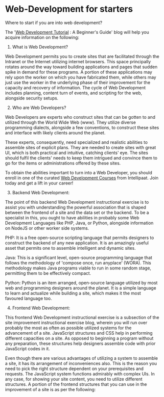# Web-Development for starters

Where to start if you are into web development?

The '<a href="https://intellipaat.com/blog/web-development-tutorial/">Web Development Tutorial</a> : A Beginner's Guide' blog will help you acquire information on the following: 


1) What is Web Development? 

Web Development permits you to create sites that are facilitated through the Intranet or the Internet utilizing internet browsers. This space principally rotates around the way toward building applications and pages that sudden spike in demand for these programs. A portion of these applications may rely upon the worker on which you have fabricated them, while others may just use the worker in the underlying phase of their improvement for the capacity and recovery of information. The cycle of Web Development includes planning, content turn of events, and scripting for the web, alongside security setups. 


2) Who are Web Developers? 

Web Developers are experts who construct sites that can be gotten to and utilized through the World Wide Web (www). They utilize diverse programming dialects, alongside a few conventions, to construct these sites and interface with likely clients around the planet. 

These experts, consequently, need specialized and realistic abilities to assemble sites of explicit plans. They are needed to create sites with great UI, which is both practical and intuitive, catching clients' eye. The sites should fulfil the clients' needs to keep them intrigued and convince them to go for the items or administrations offered by these sites. 

To obtain the abilities important to turn into a Web Developer, you should enroll in one of the curated <a href="https://intellipaat.com/course-cat/website-development-courses/">Web Development Courses</a> from Intellipaat. Join today and get a lift in your career! 


3) Backend Web Development:

The point of this backend Web Development instructional exercise is to assist you with understanding the powerful association that is shaped between the frontend of a site and the data set or the backend. To be a specialist in this, you ought to have abilities in probably some Web Development Languages like PHP, Java, or Python, alongside information on NodeJS or other worker side systems. 

PHP: It is a free open-source scripting language that permits designers to construct the backend of any new application. It is an amazingly useful asset that permits one to assemble intelligent and dynamic sites. 

Java: This is a significant level, open-source programming language that follows the methodology of 'compose once, run anyplace' (WORA). This methodology makes Java programs viable to run in some random stage, permitting them to be effectively compact. 

Python: Python is an item arranged, open-source language utilized by most web and programming designers around the planet. It is a simple language to learn and actualize while building a site, which makes it the most favoured language too. 


4) Frontend Web Development:

This frontend Web Development instructional exercise is a subsection of the site improvement instructional exercise blog, wherein you will run over probably the most as often as possible utilized systems for the advancement of a site. JavaScript structures and CSS help in performing different capacities on a site. As opposed to beginning a program without any preparation, these structures help designers assemble code with prior JavaScript codes in it. 

Even though there are various advantages of utilizing a system to assemble a site, it has its arrangement of inconveniences also. This is the reason you need to pick the right structure dependent on your prerequisites and requests. The JavaScript system functions admirably with complex UIs. In any case, for showing your site content, you need to utilize different structures. A portion of the frontend structures that you can use in the improvement of a site is as per the following:
